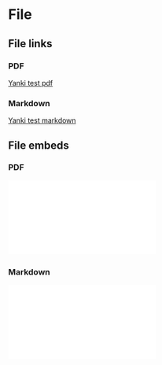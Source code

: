 # File

## File links

### PDF

[Yanki test pdf](./file/yanki.pdf)

### Markdown

[Yanki test markdown](./file/yanki.md)

## File embeds

### PDF

![Yanki test pdf](./file/yanki.pdf)

### Markdown

![Yanki test markdown](./file/yanki.md)
